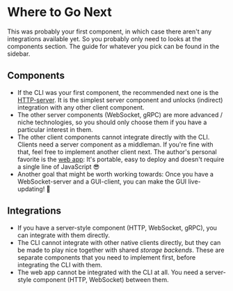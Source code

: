 # Where to Go Next

This was probably your first component, in which case there aren't any integrations available yet.
So you probably only need to looks at the components section.
The guide for whatever you pick can be found in the sidebar.

## Components

- If the CLI was your first component, the recommended next one is the [HTTP-server](components/http.md).
  It is the simplest server component and unlocks (indirect) integration with any other client component.
- The other server components (WebSocket, gRPC) are more advanced / niche technologies, so you should only choose them if you have a particular interest in them.
- The other client components cannot integrate directly with the CLI.
  Clients need a server component as a middleman.
  If you're fine with that, feel free to implement another client next.
  The author's personal favorite is the [web app](components/web_app.md):
  It's portable, easy to deploy and doesn't require a single line of JavaScript 😎
- Another goal that might be worth working towards:
  Once you have a WebSocket-server and a GUI-client, you can make the GUI live-updating! 🤯

## Integrations

- If you have a server-style component (HTTP, WebSocket, gRPC), you can integrate with them directly.
- The CLI cannot integrate with other native clients directly, but they can be made to play nice together with shared _storage backends_.
  These are separate components that you need to implement first, before integrating the CLI with them.
- The web app cannot be integrated with the CLI at all.
  You need a server-style component (HTTP, WebSocket) between them.
